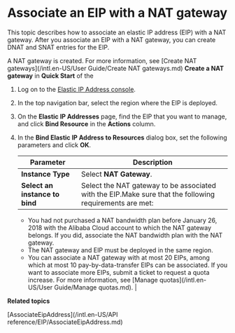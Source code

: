 # Associate an EIP with a NAT gateway

This topic describes how to associate an elastic IP address \(EIP\) with a NAT gateway. After you associate an EIP with a NAT gateway, you can create DNAT and SNAT entries for the EIP.

A NAT gateway is created. For more information, see [Create NAT gateways](/intl.en-US/User Guide/Create NAT gateways.md) **Create a NAT gateway** in **Quick Start** of the

1.  Log on to the [Elastic IP Address console](https://vpc.console.aliyun.com/eip).

2.  In the top navigation bar, select the region where the EIP is deployed.

3.  On the **Elastic IP Addresses** page, find the EIP that you want to manage, and click **Bind Resource** in the **Actions** column.

4.  In the **Bind Elastic IP Address to Resources** dialog box, set the following parameters and click **OK**.

    |Parameter|Description|
    |---------|-----------|
    |**Instance Type**|Select **NAT Gateway**.|
    |**Select an instance to bind**|Select the NAT gateway to be associated with the EIP.Make sure that the following requirements are met:

    -   You had not purchased a NAT bandwidth plan before January 26, 2018 with the Alibaba Cloud account to which the NAT gateway belongs. If you did, associate the NAT bandwidth plan with the NAT gateway.
    -   The NAT gateway and EIP must be deployed in the same region.
    -   You can associate a NAT gateway with at most 20 EIPs, among which at most 10 pay-by-data-transfer EIPs can be associated. If you want to associate more EIPs, submit a ticket to request a quota increase. For more information, see [Manage quotas](/intl.en-US/User Guide/Manage quotas.md). |


**Related topics**  


[AssociateEipAddress](/intl.en-US/API reference/EIP/AssociateEipAddress.md)

